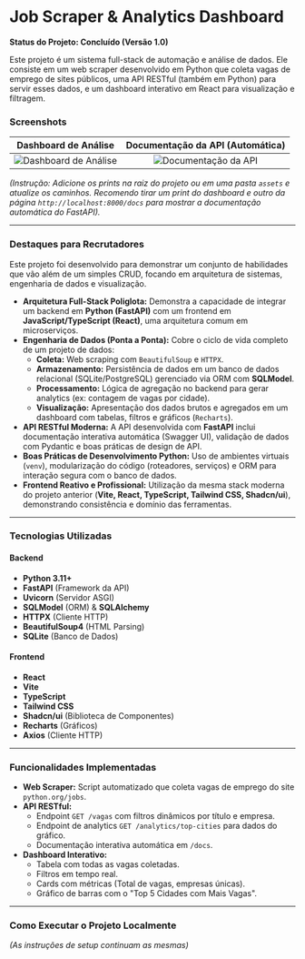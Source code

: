# Job Scraper & Analytics Dashboard

**Status do Projeto: Concluído (Versão 1.0)**

Este projeto é um sistema full-stack de automação e análise de dados. Ele consiste em um web scraper desenvolvido em Python que coleta vagas de emprego de sites públicos, uma API RESTful (também em Python) para servir esses dados, e um dashboard interativo em React para visualização e filtragem.

### Screenshots

| Dashboard de Análise | Documentação da API (Automática) |
| :---: | :---: |
| ![Dashboard de Análise](./assets/) | ![Documentação da API](./assets/) |

*(Instrução: Adicione os prints na raiz do projeto ou em uma pasta `assets` e atualize os caminhos. Recomendo tirar um print do dashboard e outro da página `http://localhost:8000/docs` para mostrar a documentação automática do FastAPI).*

---

### Destaques para Recrutadores

Este projeto foi desenvolvido para demonstrar um conjunto de habilidades que vão além de um simples CRUD, focando em arquitetura de sistemas, engenharia de dados e visualização.

* **Arquitetura Full-Stack Poliglota:** Demonstra a capacidade de integrar um backend em **Python (FastAPI)** com um frontend em **JavaScript/TypeScript (React)**, uma arquitetura comum em microserviços.
* **Engenharia de Dados (Ponta a Ponta):** Cobre o ciclo de vida completo de um projeto de dados:
    * **Coleta:** Web scraping com `BeautifulSoup` e `HTTPX`.
    * **Armazenamento:** Persistência de dados em um banco de dados relacional (SQLite/PostgreSQL) gerenciado via ORM com **SQLModel**.
    * **Processamento:** Lógica de agregação no backend para gerar analytics (ex: contagem de vagas por cidade).
    * **Visualização:** Apresentação dos dados brutos e agregados em um dashboard com tabelas, filtros e gráficos (`Recharts`).
* **API RESTful Moderna:** A API desenvolvida com **FastAPI** inclui documentação interativa automática (Swagger UI), validação de dados com Pydantic e boas práticas de design de API.
* **Boas Práticas de Desenvolvimento Python:** Uso de ambientes virtuais (`venv`), modularização do código (roteadores, serviços) e ORM para interação segura com o banco de dados.
* **Frontend Reativo e Profissional:** Utilização da mesma stack moderna do projeto anterior (**Vite, React, TypeScript, Tailwind CSS, Shadcn/ui**), demonstrando consistência e domínio das ferramentas.

---

### Tecnologias Utilizadas

#### **Backend**
* **Python 3.11+**
* **FastAPI** (Framework da API)
* **Uvicorn** (Servidor ASGI)
* **SQLModel** (ORM) & **SQLAlchemy**
* **HTTPX** (Cliente HTTP)
* **BeautifulSoup4** (HTML Parsing)
* **SQLite** (Banco de Dados)

#### **Frontend**
* **React**
* **Vite**
* **TypeScript**
* **Tailwind CSS**
* **Shadcn/ui** (Biblioteca de Componentes)
* **Recharts** (Gráficos)
* **Axios** (Cliente HTTP)

---

### Funcionalidades Implementadas

* **Web Scraper:** Script automatizado que coleta vagas de emprego do site `python.org/jobs`.
* **API RESTful:**
    * Endpoint `GET /vagas` com filtros dinâmicos por título e empresa.
    * Endpoint de analytics `GET /analytics/top-cities` para dados do gráfico.
    * Documentação interativa automática em `/docs`.
* **Dashboard Interativo:**
    * Tabela com todas as vagas coletadas.
    * Filtros em tempo real.
    * Cards com métricas (Total de vagas, empresas únicas).
    * Gráfico de barras com o "Top 5 Cidades com Mais Vagas".

---

### Como Executar o Projeto Localmente

*(As instruções de setup continuam as mesmas)*